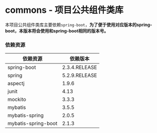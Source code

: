 # commons - 项目公共组件类库
本项目公共组件类库主要依赖`spring-boot`，**为了便于使用对应版本的spring-boot，本版本将会使用和spring-boot相同的版本号。**


### 依赖资源
| 依赖资源 | 依赖版本 |
| ------- | ------- |
| spring-boot | 2.3.4.RELEASE |
| spring | 5.2.9.RELEASE |
| aspectj | 1.9.6 |
| junit | 4.13 |
| mockito | 3.3.3 |
| mybatis | 3.5.5 |
| mybatis-spring | 2.0.5 |
| mybatis-spring-boot | 2.1.3 |
